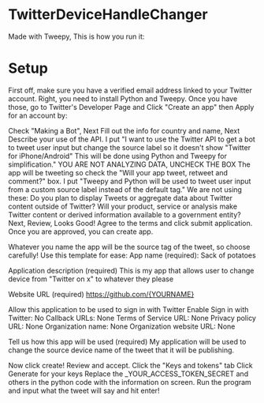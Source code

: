 # TwitterDeviceHandleChanger
Made with Tweepy, This is how you run it:
# Setup
First off, make sure you have a verified email address linked to your Twitter account.
Right, you need to install Python and Tweepy. Once you have those, go to Twitter's Developer Page and Click "Create an app" then Apply for an account by:

Check "Making a Bot", Next
Fill out the info for country and name, Next
Describe your use of the API. I put "I want to use the Twitter API to get a bot to tweet user input but change the source label so it doesn't show "Twitter for iPhone/Android" This will be done using Python and Tweepy for simplification."
YOU ARE NOT ANALYZING DATA, UNCHECK THE BOX
The app will be tweeting so check the "Will your app tweet, retweet and comment?" box. I put "Tweepy and Python will be used to tweet user input from a custom source label instead of the default tag."
We are not using these:
Do you plan to display Tweets or aggregate data about Twitter content outside of Twitter?
Will your product, service or analysis make Twitter content or derived information available to a government entity?
Next, Review, Looks Good!
Agree to the terms and click submit application.
Once you are approved, you can create app.

Whatever you name the app will be the source tag of the tweet, so choose carefully!
Use this template for ease:
App name (required):
Sack of potatoes

Application description (required)
This is my app that allows user to change device from "Twitter on x" to whatever they please

Website URL (required)
https://github.com/{YOURNAME}

Allow this application to be used to sign in with Twitter
Enable Sign in with Twitter: No
Callback URLs: None
Terms of Service URL: None
Privacy policy URL: None
Organization name: None
Organization website URL: None

Tell us how this app will be used (required)
My application will be used to change the source device name of the tweet that it will be publishing.

Now click create!
Review and accept.
Click the "Keys and tokens" tab
Click Generate for your keys
Replace the _YOUR_ACCESS_TOKEN_SECRET and others in the python code with the information on screen.
Run the program and input what the tweet will say and hit enter!
